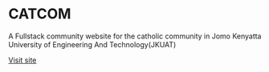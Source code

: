 # CATCOM
A Fullstack community website for the catholic community in Jomo Kenyatta University of Engineering And Technology(JKUAT)

<a href="https://catcom.vercel.app/">Visit site</a>
